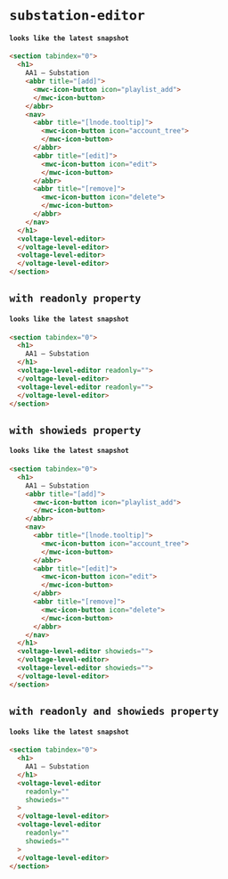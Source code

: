 # `substation-editor`

#### `looks like the latest snapshot`

```html
<section tabindex="0">
  <h1>
    AA1 — Substation
    <abbr title="[add]">
      <mwc-icon-button icon="playlist_add">
      </mwc-icon-button>
    </abbr>
    <nav>
      <abbr title="[lnode.tooltip]">
        <mwc-icon-button icon="account_tree">
        </mwc-icon-button>
      </abbr>
      <abbr title="[edit]">
        <mwc-icon-button icon="edit">
        </mwc-icon-button>
      </abbr>
      <abbr title="[remove]">
        <mwc-icon-button icon="delete">
        </mwc-icon-button>
      </abbr>
    </nav>
  </h1>
  <voltage-level-editor>
  </voltage-level-editor>
  <voltage-level-editor>
  </voltage-level-editor>
</section>

```

## `with readonly property`

####   `looks like the latest snapshot`

```html
<section tabindex="0">
  <h1>
    AA1 — Substation
  </h1>
  <voltage-level-editor readonly="">
  </voltage-level-editor>
  <voltage-level-editor readonly="">
  </voltage-level-editor>
</section>

```

## `with showieds property`

####   `looks like the latest snapshot`

```html
<section tabindex="0">
  <h1>
    AA1 — Substation
    <abbr title="[add]">
      <mwc-icon-button icon="playlist_add">
      </mwc-icon-button>
    </abbr>
    <nav>
      <abbr title="[lnode.tooltip]">
        <mwc-icon-button icon="account_tree">
        </mwc-icon-button>
      </abbr>
      <abbr title="[edit]">
        <mwc-icon-button icon="edit">
        </mwc-icon-button>
      </abbr>
      <abbr title="[remove]">
        <mwc-icon-button icon="delete">
        </mwc-icon-button>
      </abbr>
    </nav>
  </h1>
  <voltage-level-editor showieds="">
  </voltage-level-editor>
  <voltage-level-editor showieds="">
  </voltage-level-editor>
</section>

```

## `with readonly and showieds property`

####   `looks like the latest snapshot`

```html
<section tabindex="0">
  <h1>
    AA1 — Substation
  </h1>
  <voltage-level-editor
    readonly=""
    showieds=""
  >
  </voltage-level-editor>
  <voltage-level-editor
    readonly=""
    showieds=""
  >
  </voltage-level-editor>
</section>

```

